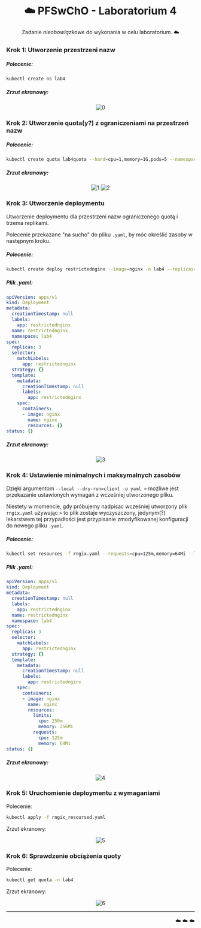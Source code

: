 <div align="center">

# ☁️ PFSwChO - Laboratorium 4
Zadanie *nieobowiązkowe* do wykonania w celu laboratorium. ☁️

</div>

### Krok 1: Utworzenie przestrzeni nazw

##### Polecenie:
```bash
kubectl create ns lab4
```

##### Zrzut ekranowy:
<div align="center">

![0](https://github.com/Zeusek/PFSwChO/assets/33155636/78064ca1-a7bc-4637-918e-aaaee6d2f9ff)

</div>

### Krok 2: Utworzenie quota(y?) z ograniczeniami na przestrzeń nazw

##### Polecenie:
```bash
kubectl create quota lab4quota --hard=cpu=1,memory=1G,pods=5 --namespace=lab4
```

##### Zrzut ekranowy:

<div align="center">

![1](https://github.com/Zeusek/PFSwChO/assets/33155636/e1fd5ceb-12b8-42a5-81d2-a17e984b8e20)
![2](https://github.com/Zeusek/PFSwChO/assets/33155636/02a57d6c-1e34-4034-bc6c-711a969ffaa1)

</div>


### Krok 3: Utworzenie deploymentu

Utworzenie deploymentu dla przestrzeni nazw ograniczonego quotą i trzema replikami.

Polecenie przekazane "na sucho" do pliku ``.yaml``, by móc określić zasoby w następnym kroku.

##### Polecenie:
```bash
kubectl create deploy restrictednginx --image=nginx -n lab4 --replicas=3 --dry-run=client -o yaml > rngix.yaml
```

##### Plik .yaml:
```yaml
apiVersion: apps/v1
kind: Deployment
metadata:
  creationTimestamp: null
  labels:
    app: restrictednginx
  name: restrictednginx
  namespace: lab4
spec:
  replicas: 3
  selector:
    matchLabels:
      app: restrictednginx
  strategy: {}
  template:
    metadata:
      creationTimestamp: null
      labels:
        app: restrictednginx
    spec:
      containers:
      - image: nginx
        name: nginx
        resources: {}
status: {}
```

##### Zrzut ekranowy:

<div align="center">

![3](https://github.com/Zeusek/PFSwChO/assets/33155636/c794425b-d53b-4bbd-8f93-401a8d088e09)

</div>

### Krok 4: Ustawienie minimalnych i maksymalnych zasobów

Dzięki argumentom ``--local --dry-run=client -o yaml >`` możliwe jest przekazanie ustawionych wymagań z wcześniej utworzonego pliku.

Niestety w momencie, gdy próbujemy nadpisac wcześniej utworzony plik ``rngix.yaml`` używając ``>`` to plik zostaje wyczyszczony, jedynym(?) lekarstwem tej przypadłości jest przypisanie zmodyfikowanej konfiguracji do nowego pliku ``.yaml``.

##### Polecenie:
```bash
kubectl set resources -f rngix.yaml --requests=cpu=125m,memory=64Mi --limits=cpu=250m,memory=256Mi --local --dry-run=client -o yaml > rngix_resoursed.yaml
```

##### Plik .yaml:
```yaml
apiVersion: apps/v1
kind: Deployment
metadata:
  creationTimestamp: null
  labels:
    app: restrictednginx
  name: restrictednginx
  namespace: lab4
spec:
  replicas: 3
  selector:
    matchLabels:
      app: restrictednginx
  strategy: {}
  template:
    metadata:
      creationTimestamp: null
      labels:
        app: restrictednginx
    spec:
      containers:
      - image: nginx
        name: nginx
        resources:
          limits:
            cpu: 250m
            memory: 256Mi
          requests:
            cpu: 125m
            memory: 64Mi
status: {}
```


##### Zrzut ekranowy:

<div align="center">

![4](https://github.com/Zeusek/PFSwChO/assets/33155636/87fd2ad6-c4c4-485f-bd22-f18ca5b71c7a)

</div>


### Krok 5: Uruchomienie deploymentu z wymaganiami

Polecenie:
```bash
kubectl apply -f rngix_resoursed.yaml
```

Zrzut ekranowy:

<div align="center">

![5](https://github.com/Zeusek/PFSwChO/assets/33155636/cfeb350f-6f27-4e1d-a548-77bc2a2937f6)

</div>

### Krok 6: Sprawdzenie obciążenia quoty

Polecenie:
```bash
kubectl get quota -n lab4
```

Zrzut ekranowy:

<div align="center">

![6](https://github.com/Zeusek/PFSwChO/assets/33155636/02b8b7f1-632d-4e5e-8fff-6068fb4746af)

</div>

---
<div align="right"

  ☁️ ☁️ ☁️
  
  </div>
